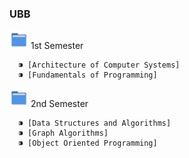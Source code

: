 ### UBB

<img src="./utils/folder_picture.svg" width="30"> 1st Semester

      ⁍ [Architecture of Computer Systems]
      ⁍ [Fundamentals of Programming]

<img src="./utils/folder_picture.svg" width="30"> 2nd Semester

      ⁍ [Data Structures and Algorithms]
      ⁍ [Graph Algorithms]
      ⁍ [Object Oriented Programming]





[Architecture of Computer Systems]: https://github.com/VaruTudor/Architecture-of-Computer-Systems
[Fundamentals of Programming]: https://github.com/VaruTudor/Fundamentals-of-Programming
[Data Structures and Algorithms]: https://github.com/VaruTudor/Data-Structures-and-Algorithms
[Graph Algorithms]: https://github.com/VaruTudor/Graph-Algorithms
[Object Oriented Programming]: https://github.com/VaruTudor/Object-Oriented-Programming
